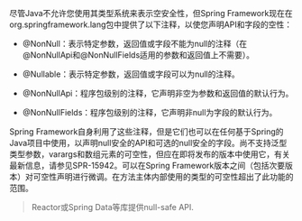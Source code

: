 尽管Java不允许您使用其类型系统来表示空安全性，但Spring Framework现在在org.springframework.lang包中提供了以下注释，以使您声明API和字段的空性：

- @NonNull：表示特定参数，返回值或字段不能为null的注释（在@NonNullApi和@NonNullFields适用的参数和返回值上不需要）。

- @Nullable：表示特定参数，返回值或字段可以为null的注释。

- @NonNullApi：程序包级别的注释，它声明非空为参数和返回值的默认行为。

- @NonNullFields：程序包级别的注释，它声明非null为字段的默认行为。

Spring Framework自身利用了这些注释，但是它们也可以在任何基于Spring的Java项目中使用，以声明null安全的API和可选的null安全的字段。尚不支持泛型类型参数，varargs和数组元素的可空性，但应在即将发布的版本中使用它，有关最新信息，请参见SPR-15942。可以在Spring Framework版本之间（包括次要版本）对可空性声明进行微调。在方法主体内部使用的类型的可空性超出了此功能的范围。

> Reactor或Spring Data等库提供null-safe API.